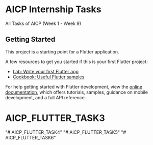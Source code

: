 # AICP Internship Tasks

All Tasks of AICP (Week 1 - Week 9)

## Getting Started

This project is a starting point for a Flutter application.

A few resources to get you started if this is your first Flutter project:

- [Lab: Write your first Flutter app](https://docs.flutter.dev/get-started/codelab)
- [Cookbook: Useful Flutter samples](https://docs.flutter.dev/cookbook)

For help getting started with Flutter development, view the
[online documentation](https://docs.flutter.dev/), which offers tutorials,
samples, guidance on mobile development, and a full API reference.
# AICP_FLUTTER_TASK3 
"# AICP_FLUTTER_TASK4" 
"# AICP_FLUTTER_TASK5" 
"# AICP_FLUTTER_TASK6" 

